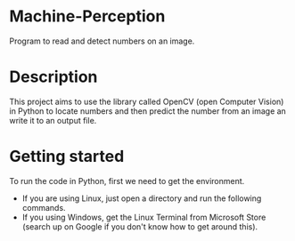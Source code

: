 # Machine-Perception
Program to read and detect numbers on an image.

# Description
This project aims to use the library called OpenCV (open Computer Vision) in Python to locate numbers and then predict the number from an image an write it to an output file.

# Getting started
To run the code in Python, first we need to get the environment. 

- If you are using Linux, just open a directory and run the following commands. 
- If you using Windows, get the Linux Terminal from Microsoft Store (search up on Google if you don't know how to get around this).




